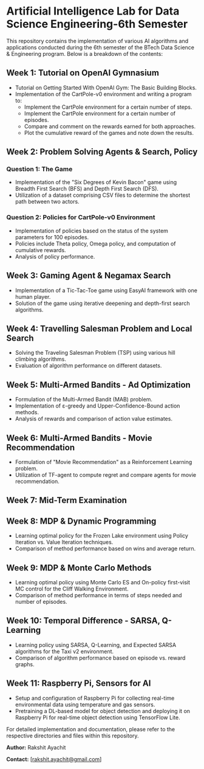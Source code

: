 # Artificial Intelligence Lab for Data Science Engineering-6th Semester

This repository contains the implementation of various AI algorithms and applications conducted during the 6th semester of the BTech Data Science & Engineering program. Below is a breakdown of the contents:

## Week 1: Tutorial on OpenAI Gymnasium
- Tutorial on Getting Started With OpenAI Gym: The Basic Building Blocks.
- Implementation of the CartPole-v0 environment and writing a program to:
  - Implement the CartPole environment for a certain number of steps.
  - Implement the CartPole environment for a certain number of episodes.
  - Compare and comment on the rewards earned for both approaches.
  - Plot the cumulative reward of the games and note down the results.

## Week 2: Problem Solving Agents & Search, Policy
### Question 1: The Game
- Implementation of the "Six Degrees of Kevin Bacon" game using Breadth First Search (BFS) and Depth First Search (DFS).
- Utilization of a dataset comprising CSV files to determine the shortest path between two actors.

### Question 2: Policies for CartPole-v0 Environment
- Implementation of policies based on the status of the system parameters for 100 episodes.
- Policies include Theta policy, Omega policy, and computation of cumulative rewards.
- Analysis of policy performance.

## Week 3: Gaming Agent & Negamax Search
- Implementation of a Tic-Tac-Toe game using EasyAI framework with one human player.
- Solution of the game using iterative deepening and depth-first search algorithms.

## Week 4: Travelling Salesman Problem and Local Search
- Solving the Traveling Salesman Problem (TSP) using various hill climbing algorithms.
- Evaluation of algorithm performance on different datasets.

## Week 5: Multi-Armed Bandits - Ad Optimization
- Formulation of the Multi-Armed Bandit (MAB) problem.
- Implementation of ε-greedy and Upper-Confidence-Bound action methods.
- Analysis of rewards and comparison of action value estimates.

## Week 6: Multi-Armed Bandits - Movie Recommendation
- Formulation of "Movie Recommendation" as a Reinforcement Learning problem.
- Utilization of TF-agent to compute regret and compare agents for movie recommendation.

## Week 7: Mid-Term Examination

## Week 8: MDP & Dynamic Programming
- Learning optimal policy for the Frozen Lake environment using Policy Iteration vs. Value Iteration techniques.
- Comparison of method performance based on wins and average return.

## Week 9: MDP & Monte Carlo Methods
- Learning optimal policy using Monte Carlo ES and On-policy first-visit MC control for the Cliff Walking Environment.
- Comparison of method performance in terms of steps needed and number of episodes.

## Week 10: Temporal Difference - SARSA, Q-Learning
- Learning policy using SARSA, Q-Learning, and Expected SARSA algorithms for the Taxi v2 environment.
- Comparison of algorithm performance based on episode vs. reward graphs.

## Week 11: Raspberry Pi, Sensors for AI
- Setup and configuration of Raspberry Pi for collecting real-time environmental data using temperature and gas sensors.
- Pretraining a DL-based model for object detection and deploying it on Raspberry Pi for real-time object detection using TensorFlow Lite.

For detailed implementation and documentation, please refer to the respective directories and files within this repository.

**Author:** Rakshit Ayachit

**Contact:** [rakshit.ayachit@gmail.com]
